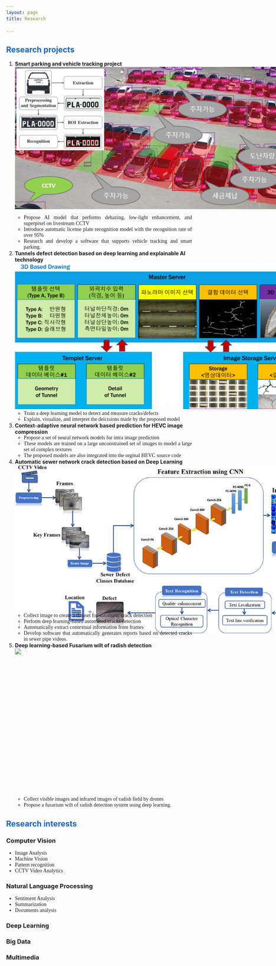 ```yaml
---
layout: page
title: Research

---
```

 
<style type="text/css">
     ul{
        font-family: "Times New Roman", Times, serif;
        text-align: justify!important;
        display:block;
     }


</style>
<h2 style="color:#1565c0">Research projects</h2>
<ol>
  <li>
  <b>Smart parking and vehicle tracking project</b>
  <div style="width:835px;height:400px;">   <img  src="/public/pictures/smartcity.png"></div>
	<ul>
	<li>Propose AI model that performs dehazing, low-light enhancement, and superpixel on livestream CCTV</li>
	<li>Introduce automatic license plate recognition model with the recognition rate of over 95%</li>
	<li>Research and develop a software that supports vehicle tracking and smart parking.</li>
  </ul>
  
  </li>
  <li>
	<b>Tunnels defect detection based on deep learning and explainable AI technology</b>
	<div style="width:835px;height:400px;">   <img src="/public/pictures/tunnel.png"></div>
	<ul>
	<li>Train a deep learning model to detect and measure cracks/defects</li>
	<li>Explain, visualize, and interpret the deicisions made by the proposed model</li>
	</ul>
  </li>
  <li>
	<b>Context-adaptive neural network based prediction for HEVC image compression</b>
	<ul>
		<li>Propose a set of neural network models for intra image prediction </li>
		<li>These models are trained on a large unconstrained set of images to model a large set of complex textures</li>
		<li>The proposed models are also integrated into the orginal HEVC source code</li>
		</ul>
  </li>
  <li>
	<b>Automatic sewer network crack detection  based on Deep Learning</b>
	<div style="width:835px;height:400px;">   <img src="/public/pictures/sewer.jpg"></div>
<ul>
<li>Collect image to create a dataset for automatic crack detection </li>
<li>Perform deep learning-based automated cracks detection</li>
<li>Automatically extract contextual information from frames</li>
<li>Develop software that automatically generates reports based on detected cracks in sewer pipe videos.</li>
</ul>
  </li>
  <li>
  <b>Deep learning-based Fusarium wilt of radish detection</b>
  <div style="width:835px;height:400px;"><img src="/public/pictures/radish.PNG"></div>
<ul>
<li>Collect visible images and infrared images of radish field by drones  </li>
<li>Propose a fusarium wilt of radish detection system using deep learning.</li>
</ul>
  </li>
</ol>





<h2 style="color:#1565c0">Research interests</h2>

<h3>Computer Vision</h3>
<ul>
<li>Image Analysis</li>
<li>Machine Vision</li>
<li>Pattern recognition</li>
<li>CCTV Video Analytics</li>

</ul>

<h3>Natural Language Processing</h3>
<ul>
<li>Sentiment Analysis</li>
<li>Summarization</li>
<li>Documents analysis</li>
</ul>

 
<h3>
Deep Learning
</h3>

<h3>
Big Data
</h3>

<h3>
Multimedia
</h3>



<!-- Some Links

* [link](http://hyde.getpoole.com)
* [anotherlink](http://lanyon.getpoole.com)



## Title

 
Thanks for reading!
 -->
